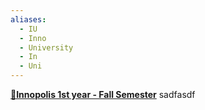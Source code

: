 ```yaml
---
aliases:
  - IU
  - Inno
  - University
  - In
  - Uni
---
```

**[🍂Innopolis 1st year - Fall Semester](Innopolis%201st%20year%20-%20Fall%20Semester.md)**
sadfasdf
